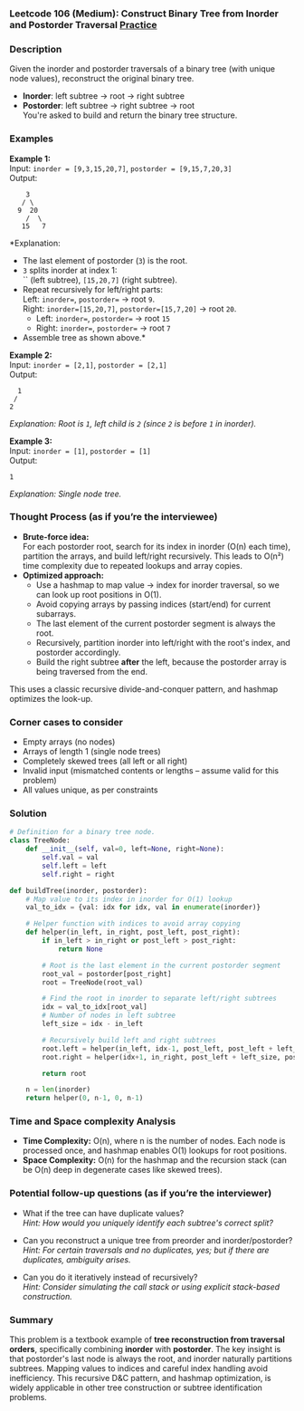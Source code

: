 ### Leetcode 106 (Medium): Construct Binary Tree from Inorder and Postorder Traversal [Practice](https://leetcode.com/problems/construct-binary-tree-from-inorder-and-postorder-traversal)

### Description  
Given the inorder and postorder traversals of a binary tree (with unique node values), reconstruct the original binary tree.  
- **Inorder**: left subtree → root → right subtree  
- **Postorder**: left subtree → right subtree → root  
You're asked to build and return the binary tree structure.  

### Examples  

**Example 1:**  
Input: `inorder = [9,3,15,20,7]`, `postorder = [9,15,7,20,3]`  
Output:  
```
    3
   / \
  9  20
    /  \
   15   7
```  
*Explanation:  
- The last element of postorder (`3`) is the root.  
- `3` splits inorder at index 1:  
  `` (left subtree), `[15,20,7]` (right subtree).  
- Repeat recursively for left/right parts:  
  Left: `inorder=`, `postorder=` → root `9`.  
  Right: `inorder=[15,20,7]`, `postorder=[15,7,20]` → root `20`.  
  - Left: `inorder=`, `postorder=` → root `15`  
  - Right: `inorder=`, `postorder=` → root `7`  
- Assemble tree as shown above.*

**Example 2:**  
Input: `inorder = [2,1]`, `postorder = [2,1]`  
Output:  
```
  1
 /
2
```  
*Explanation: Root is `1`, left child is `2` (since `2` is before `1` in inorder).*

**Example 3:**  
Input: `inorder = [1]`, `postorder = [1]`  
Output:  
```
1
```  
*Explanation: Single node tree.*

### Thought Process (as if you’re the interviewee)  
- **Brute-force idea:**  
  For each postorder root, search for its index in inorder (O(n) each time), partition the arrays, and build left/right recursively. This leads to O(n²) time complexity due to repeated lookups and array copies.
- **Optimized approach:**  
  - Use a hashmap to map value → index for inorder traversal, so we can look up root positions in O(1).
  - Avoid copying arrays by passing indices (start/end) for current subarrays.
  - The last element of the current postorder segment is always the root.
  - Recursively, partition inorder into left/right with the root's index, and postorder accordingly.
  - Build the right subtree **after** the left, because the postorder array is being traversed from the end.

This uses a classic recursive divide-and-conquer pattern, and hashmap optimizes the look-up.

### Corner cases to consider  
- Empty arrays (no nodes)  
- Arrays of length 1 (single node trees)  
- Completely skewed trees (all left or all right)  
- Invalid input (mismatched contents or lengths – assume valid for this problem)  
- All values unique, as per constraints

### Solution

```python
# Definition for a binary tree node.
class TreeNode:
    def __init__(self, val=0, left=None, right=None):
        self.val = val
        self.left = left
        self.right = right

def buildTree(inorder, postorder):
    # Map value to its index in inorder for O(1) lookup
    val_to_idx = {val: idx for idx, val in enumerate(inorder)}

    # Helper function with indices to avoid array copying
    def helper(in_left, in_right, post_left, post_right):
        if in_left > in_right or post_left > post_right:
            return None

        # Root is the last element in the current postorder segment
        root_val = postorder[post_right]
        root = TreeNode(root_val)

        # Find the root in inorder to separate left/right subtrees
        idx = val_to_idx[root_val]
        # Number of nodes in left subtree
        left_size = idx - in_left

        # Recursively build left and right subtrees
        root.left = helper(in_left, idx-1, post_left, post_left + left_size - 1)
        root.right = helper(idx+1, in_right, post_left + left_size, post_right - 1)

        return root

    n = len(inorder)
    return helper(0, n-1, 0, n-1)
```

### Time and Space complexity Analysis  

- **Time Complexity:** O(n), where n is the number of nodes. Each node is processed once, and hashmap enables O(1) lookups for root positions.
- **Space Complexity:** O(n) for the hashmap and the recursion stack (can be O(n) deep in degenerate cases like skewed trees).

### Potential follow-up questions (as if you’re the interviewer)  

- What if the tree can have duplicate values?  
  *Hint: How would you uniquely identify each subtree's correct split?*

- Can you reconstruct a unique tree from preorder and inorder/postorder?  
  *Hint: For certain traversals and no duplicates, yes; but if there are duplicates, ambiguity arises.*

- Can you do it iteratively instead of recursively?  
  *Hint: Consider simulating the call stack or using explicit stack-based construction.*

### Summary
This problem is a textbook example of **tree reconstruction from traversal orders**, specifically combining **inorder** with **postorder**. The key insight is that postorder's last node is always the root, and inorder naturally partitions subtrees. Mapping values to indices and careful index handling avoid inefficiency. This recursive D&C pattern, and hashmap optimization, is widely applicable in other tree construction or subtree identification problems.